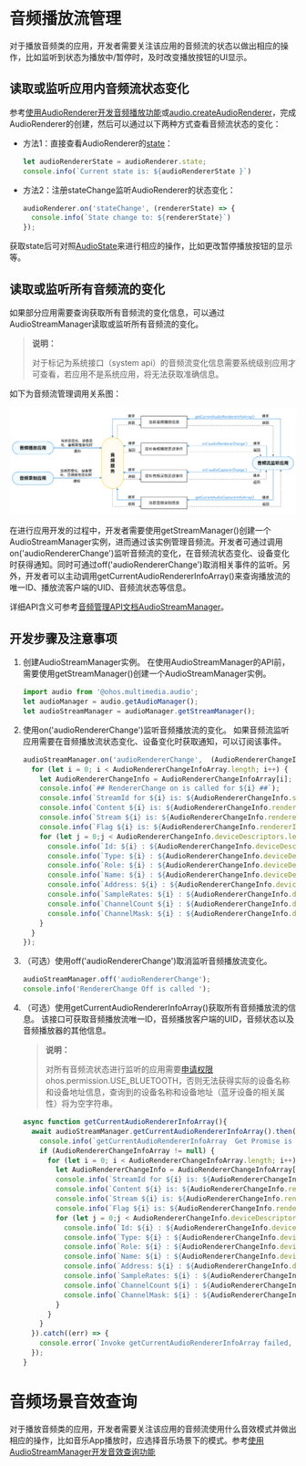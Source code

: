 # 音频播放流管理

对于播放音频类的应用，开发者需要关注该应用的音频流的状态以做出相应的操作，比如监听到状态为播放中/暂停时，及时改变播放按钮的UI显示。

## 读取或监听应用内音频流状态变化

参考[使用AudioRenderer开发音频播放功能](using-audiorenderer-for-playback.md)或[audio.createAudioRenderer](../reference/apis/js-apis-audio.md#audiocreateaudiorenderer8)，完成AudioRenderer的创建，然后可以通过以下两种方式查看音频流状态的变化：

- 方法1：直接查看AudioRenderer的[state](../reference/apis/js-apis-audio.md#属性)：
    
  ```ts
  let audioRendererState = audioRenderer.state;
  console.info(`Current state is: ${audioRendererState }`)
  ```

- 方法2：注册stateChange监听AudioRenderer的状态变化：
    
  ```ts
  audioRenderer.on('stateChange', (rendererState) => {
    console.info(`State change to: ${rendererState}`)
  });
  ```

获取state后可对照[AudioState](../reference/apis/js-apis-audio.md#audiostate8)来进行相应的操作，比如更改暂停播放按钮的显示等。

## 读取或监听所有音频流的变化

如果部分应用需要查询获取所有音频流的变化信息，可以通过AudioStreamManager读取或监听所有音频流的变化。

> **说明：**
> 
> 对于标记为系统接口（system api）的音频流变化信息需要系统级别应用才可查看，若应用不是系统应用，将无法获取准确信息。

如下为音频流管理调用关系图：

![Audio stream management invoking relationship](figures/audio-stream-mgmt-invoking-relationship.png)

在进行应用开发的过程中，开发者需要使用getStreamManager()创建一个AudioStreamManager实例，进而通过该实例管理音频流。开发者可通过调用on('audioRendererChange')监听音频流的变化，在音频流状态变化、设备变化时获得通知。同时可通过off('audioRendererChange')取消相关事件的监听。另外，开发者可以主动调用getCurrentAudioRendererInfoArray()来查询播放流的唯一ID、播放流客户端的UID、音频流状态等信息。

详细API含义可参考[音频管理API文档AudioStreamManager](../reference/apis/js-apis-audio.md#audiostreammanager9)。

## 开发步骤及注意事项

1. 创建AudioStreamManager实例。
   在使用AudioStreamManager的API前，需要使用getStreamManager()创建一个AudioStreamManager实例。

   ```ts
   import audio from '@ohos.multimedia.audio';
   let audioManager = audio.getAudioManager();
   let audioStreamManager = audioManager.getStreamManager();
   ```

2. 使用on('audioRendererChange')监听音频播放流的变化。 如果音频流监听应用需要在音频播放流状态变化、设备变化时获取通知，可以订阅该事件。
     
   ```ts
   audioStreamManager.on('audioRendererChange',  (AudioRendererChangeInfoArray) => {
     for (let i = 0; i < AudioRendererChangeInfoArray.length; i++) {
       let AudioRendererChangeInfo = AudioRendererChangeInfoArray[i];
       console.info(`## RendererChange on is called for ${i} ##`);
       console.info(`StreamId for ${i} is: ${AudioRendererChangeInfo.streamId}`);
       console.info(`Content ${i} is: ${AudioRendererChangeInfo.rendererInfo.content}`);
       console.info(`Stream ${i} is: ${AudioRendererChangeInfo.rendererInfo.usage}`);
       console.info(`Flag ${i} is: ${AudioRendererChangeInfo.rendererInfo.rendererFlags}`); 
       for (let j = 0;j < AudioRendererChangeInfo.deviceDescriptors.length; j++) {
         console.info(`Id: ${i} : ${AudioRendererChangeInfo.deviceDescriptors[j].id}`);
         console.info(`Type: ${i} : ${AudioRendererChangeInfo.deviceDescriptors[j].deviceType}`);
         console.info(`Role: ${i} : ${AudioRendererChangeInfo.deviceDescriptors[j].deviceRole}`);
         console.info(`Name: ${i} : ${AudioRendererChangeInfo.deviceDescriptors[j].name}`);
         console.info(`Address: ${i} : ${AudioRendererChangeInfo.deviceDescriptors[j].address}`);
         console.info(`SampleRates: ${i} : ${AudioRendererChangeInfo.deviceDescriptors[j].sampleRates[0]}`);
         console.info(`ChannelCount ${i} : ${AudioRendererChangeInfo.deviceDescriptors[j].channelCounts[0]}`);
         console.info(`ChannelMask: ${i} : ${AudioRendererChangeInfo.deviceDescriptors[j].channelMasks}`);
       }
     }
   });
   ```

3. （可选）使用off('audioRendererChange')取消监听音频播放流变化。
     
   ```ts
   audioStreamManager.off('audioRendererChange');
   console.info('RendererChange Off is called ');
   ```

4. （可选）使用getCurrentAudioRendererInfoArray()获取所有音频播放流的信息。
     该接口可获取音频播放流唯一ID，音频播放客户端的UID，音频状态以及音频播放器的其他信息。
   > **说明：**
   >
   > 对所有音频流状态进行监听的应用需要[申请权限](../security/accesstoken-guidelines.md)ohos.permission.USE_BLUETOOTH，否则无法获得实际的设备名称和设备地址信息，查询到的设备名称和设备地址（蓝牙设备的相关属性）将为空字符串。
   
   ```ts
   async function getCurrentAudioRendererInfoArray(){
     await audioStreamManager.getCurrentAudioRendererInfoArray().then( function (AudioRendererChangeInfoArray) {
       console.info(`getCurrentAudioRendererInfoArray  Get Promise is called `);
       if (AudioRendererChangeInfoArray != null) {
         for (let i = 0; i < AudioRendererChangeInfoArray.length; i++) {
           let AudioRendererChangeInfo = AudioRendererChangeInfoArray[i];
           console.info(`StreamId for ${i} is: ${AudioRendererChangeInfo.streamId}`);
           console.info(`Content ${i} is: ${AudioRendererChangeInfo.rendererInfo.content}`);
           console.info(`Stream ${i} is: ${AudioRendererChangeInfo.rendererInfo.usage}`);
           console.info(`Flag ${i} is: ${AudioRendererChangeInfo.rendererInfo.rendererFlags}`);  
           for (let j = 0;j < AudioRendererChangeInfo.deviceDescriptors.length; j++) {
             console.info(`Id: ${i} : ${AudioRendererChangeInfo.deviceDescriptors[j].id}`);
             console.info(`Type: ${i} : ${AudioRendererChangeInfo.deviceDescriptors[j].deviceType}`);
             console.info(`Role: ${i} : ${AudioRendererChangeInfo.deviceDescriptors[j].deviceRole}`);
             console.info(`Name: ${i} : ${AudioRendererChangeInfo.deviceDescriptors[j].name}`);
             console.info(`Address: ${i} : ${AudioRendererChangeInfo.deviceDescriptors[j].address}`);
             console.info(`SampleRates: ${i} : ${AudioRendererChangeInfo.deviceDescriptors[j].sampleRates[0]}`);
             console.info(`ChannelCount ${i} : ${AudioRendererChangeInfo.deviceDescriptors[j].channelCounts[0]}`);
             console.info(`ChannelMask: ${i} : ${AudioRendererChangeInfo.deviceDescriptors[j].channelMasks}`);
           }
         }
       }
     }).catch((err) => {
       console.error(`Invoke getCurrentAudioRendererInfoArray failed, code is ${err.code}, message is ${err.message}`);
     });
   }
   ```

# 音频场景音效查询

对于播放音频类的应用，开发者需要关注该应用的音频流使用什么音效模式并做出相应的操作，比如音乐App播放时，应选择音乐场景下的模式。参考[使用AudioStreamManager开发音效查询功能](../reference/apis/js-apis-audio.md#audiostreammanager9#getAudioEffectInfoArray10)

